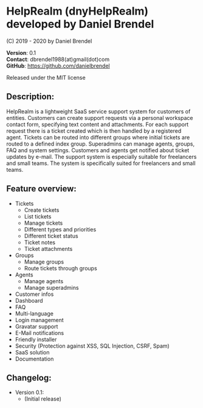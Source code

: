 # HelpRealm (dnyHelpRealm) developed by Daniel Brendel

(C) 2019 - 2020 by Daniel Brendel

**Version**: 0.1\
**Contact**: dbrendel1988(at)gmail(dot)com\
**GitHub**: https://github.com/danielbrendel

Released under the MIT license

## Description:
HelpRealm is a lightweight SaaS service support system for customers of entities. Customers can create support requests 
via a personal workspace contact form, specifying text content and attachments. For each support request there is 
a ticket created which is then handled by a registered agent. Tickets can be routed into different groups where initial 
tickets are routed to a defined index group. Superadmins can manage agents, groups, FAQ and system settings. Customers and
agents get notified about ticket updates by e-mail. The support system is especially suitable for freelancers and small teams. 
The system is specifically suited for freelancers and small teams.

## Feature overview:
+ Tickets
	- Create tickets
	- List tickets
	- Manage tickets
	- Different types and priorities
	- Different ticket status
	- Ticket notes
	- Ticket attachments
+ Groups
	- Manage groups
	- Route tickets through groups
+ Agents
	- Manage agents
	- Manage superadmins
+ Customer infos
+ Dashboard
+ FAQ
+ Multi-language
+ Login management
+ Gravatar support
+ E-Mail notifications
+ Friendly installer
+ Security (Protection against XSS, SQL Injection, CSRF, Spam)
+ SaaS solution
+ Documentation

## Changelog:
+ Version 0.1:
	- (Initial release)